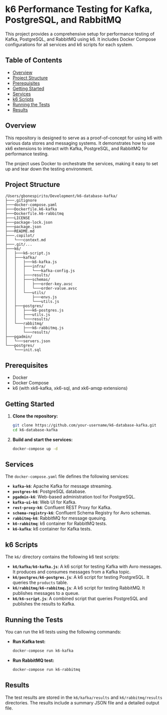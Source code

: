 # k6 Performance Testing for Kafka, PostgreSQL, and RabbitMQ

This project provides a comprehensive setup for performance testing of Kafka, PostgreSQL, and RabbitMQ using k6. It includes Docker Compose configurations for all services and k6 scripts for each system.

## Table of Contents

- [Overview](#overview)
- [Project Structure](#project-structure)
- [Prerequisites](#prerequisites)
- [Getting Started](#getting-started)
- [Services](#services)
- [k6 Scripts](#k6-scripts)
- [Running the Tests](#running-the-tests)
- [Results](#results)

## Overview

This repository is designed to serve as a proof-of-concept for using k6 with various data stores and messaging systems. It demonstrates how to use xk6 extensions to interact with Kafka, PostgreSQL, and RabbitMQ for performance testing.

The project uses Docker to orchestrate the services, making it easy to set up and tear down the testing environment.

## Project Structure

```
/Users/gbonespirito/Development/k6-database-kafka/
├───.gitignore
├───docker-compose.yaml
├───Dockerfile.k6-kafka
├───Dockerfile.k6-rabbitmq
├───LICENSE
├───package-lock.json
├───package.json
├───README.md
├───.copilot/
│   └───context.md
├───.git/...
├───k6/
│   ├───k6-script.js
│   ├───kafka/
│   │   ├───k6-kafka.js
│   │   ├───infra/
│   │   │   └───kafka-config.js
│   │   ├───results/
│   │   ├───schemas/
│   │   │   ├───order-key.avsc
│   │   │   └───order-value.avsc
│   │   └───utils/
│   │       ├───envs.js
│   │       └───utils.js
│   ├───postgres/
│   │   ├───k6-postgres.js
│   │   ├───utils.js
│   │   └───results/
│   └───rabbitmq/
│       ├───k6-rabbitmq.js
│       └───results/
├───pgadmin/
│   └───servers.json
└───postgres/
    └───init.sql
```

## Prerequisites

- Docker
- Docker Compose
- k6 (with xk6-kafka, xk6-sql, and xk6-amqp extensions)

## Getting Started

1.  **Clone the repository:**

    ```bash
    git clone https://github.com/your-username/k6-database-kafka.git
    cd k6-database-kafka
    ```

2.  **Build and start the services:**

    ```bash
    docker-compose up -d
    ```

## Services

The `docker-compose.yaml` file defines the following services:

-   **`kafka-k6`**: Apache Kafka for message streaming.
-   **`postgres-k6`**: PostgreSQL database.
-   **`pgadmin-k6`**: Web-based administration tool for PostgreSQL.
-   **`kafka-ui-k6`**: Web UI for Kafka.
-   **`rest-proxy-k6`**: Confluent REST Proxy for Kafka.
-   **`schema-registry-k6`**: Confluent Schema Registry for Avro schemas.
-   **`rabbitmq-k6`**: RabbitMQ for message queuing.
-   **`k6-rabbitmq`**: k6 container for RabbitMQ tests.
-   **`k6-kafka`**: k6 container for Kafka tests.

## k6 Scripts

The `k6/` directory contains the following k6 test scripts:

-   **`k6/kafka/k6-kafka.js`**: A k6 script for testing Kafka with Avro messages. It produces and consumes messages from a Kafka topic.
-   **`k6/postgres/k6-postgres.js`**: A k6 script for testing PostgreSQL. It queries the `products` table.
-   **`k6/rabbitmq/k6-rabbitmq.js`**: A k6 script for testing RabbitMQ. It publishes messages to a queue.
-   **`k6/k6-script.js`**: A combined script that queries PostgreSQL and publishes the results to Kafka.

## Running the Tests

You can run the k6 tests using the following commands:

-   **Run Kafka test:**

    ```bash
    docker-compose run k6-kafka
    ```

-   **Run RabbitMQ test:**

    ```bash
    docker-compose run k6-rabbitmq
    ```

## Results

The test results are stored in the `k6/kafka/results` and `k6/rabbitmq/results` directories. The results include a summary JSON file and a detailed output file.
